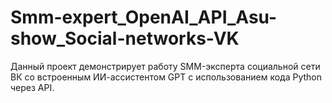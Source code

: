 # Smm-expert_OpenAI_API_Asu-show_Social-networks-VK
Данный проект демонстрирует работу SMM-эксперта социальной сети ВК со встроенным ИИ-ассистентом GPT с использованием кода Python через API.
